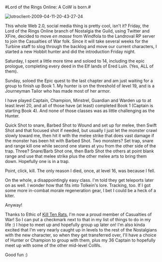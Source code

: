 #Lord of the Rings Online: A CoW is born.#

![lotroclient-2009-04-11-20-43-27-24](http://westkarana.com/wp-content/uploads/2009/04/lotroclient-2009-04-11-20-43-27-24.jpg "lotroclient-2009-04-11-20-43-27-24")

This whole Web 2.0, social media thing is pretty cool, isn't it? Friday, the Lord of the Rings Online branch of Nostalgia the Guild, using Twitter and XFire, decided to move *en masse* from Windfola to the Landroval RP server to join the Casualties of War folk. Since it will take several weeks for the Turbine staff to slog through the backlog and move our current characters, I started a new Hobbit hunter and did the introduction Friday night.

Saturday, I spent a little more time and soloed to 14, including the epic prologue, completing every deed in the Elf lands of Ered Luin. (Yes, ALL of them).

Sunday, soloed the Epic quest to the last chapter and am just waiting for a group to finish up Book 1. My hunter is on the threshold of level 19, and is a Journeyman Tailor who has made most of her armor.

I have played Captain, Champion, Minstrel, Guardian and Warden up to at least level 20, and all of those have (at least) completed Book 1 (Captain is starting Book 4). And none of those classes was as little challenging as the Hunter.

Quick Shot to snare, Barbed Shot to Wound and set up for melee, then Swift Shot and that focused shot if needed, but usually I just let the monster crawl slowly toward me, then hit it with the melee strike that does vast damage if the monster has been hit with Barbed Shot. Two monsters? Set trap, snare and range kill one while second one stares at you from the other side of the trap. Three? Snare/Barb Shot one, then Barb Shot the others at point blank range and use that melee strike plus the other melee arts to bring them down. Hopefully one is in a trap.

Point, click, kill. The only reason I died, once, at level 16, was because I fell.

On the whole, a disappointingly easy class. I'm told they get teleports later on as well. I wonder how that fits into Tolkein's lore. Tracking, too. If I got some more in-combat morale regeneration gear, I bet I could be a heck of a kiter.

Anyway!

Thanks to Ethic of [Kill Ten Rats](http://www.killtenrats.com/), I'm now a proud member of Casualties of War! So I can put a checkmark next to that in my list of things to do in my life :) I hope to meet up and hopefully group up later on! I'm also kinda excited that I'm very nearly caught up in levels to the rest of the Nostalgians with the new character, so when they get transferred over, I'll have a choice of Hunter or Champion to group with them, plus my 36 Captain to hopefully meet up with some of the other mid-level CoWs.

Good fun :)

